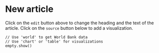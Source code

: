 New article
===========

Click on the `edit` button above to change the heading and the text of the
article. Click on the `source` button below to add a visualization.

    // Use 'world' to get World Bank data
    // Use 'chart' or 'table' for visualizations
    empty.show()
